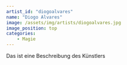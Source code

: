 ```yaml
---
artist_id: "diogoalvares"
name: "Diogo Alvares"
image: /assets/img/artists/diogoalvares.jpg
image_position: top
categories:
    - Magie
---
```

Das ist eine Beschreibung des Künstlers
